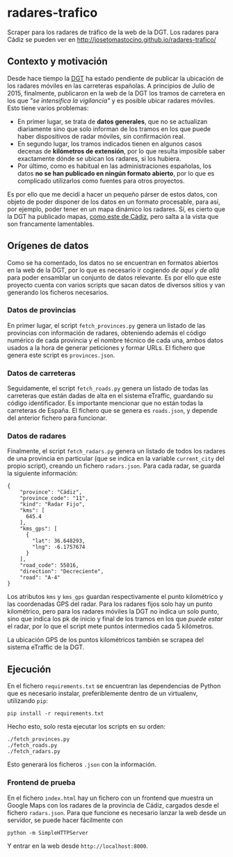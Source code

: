 # radares-trafico
Scraper para los radares de tráfico de la web de la DGT. Los radares para Cádiz se pueden ver en http://josetomastocino.github.io/radares-trafico/

## Contexto y motivación

Desde hace tiempo la [DGT](www.dgt.es) ha estado pendiente de publicar la ubicación de los radares móviles en las carreteras españolas. A principios de Julio de 2015, finalmente, publicaron en la web de la DGT los tramos de carretera en los que _"se intensifica la vigilancia"_ y es posible ubicar radares móviles. Esto tiene varios problemas:

* En primer lugar, se trata de **datos generales**, que no se actualizan diariamente sino que solo informan de los tramos en los que puede haber dispositivos de radar móviles, sin confirmación real. 
* En segundo lugar, los tramos indicados tienen en algunos casos decenas de **kilómetros de extensión**, por lo que resulta imposible saber exactamente dónde se ubican los radares, si los hubiera.
* Por último, como es habitual en las administraciones españolas, los datos **no se han publicado en ningún formato abierto**, por lo que es complicado utilizarlos como fuentes para otros proyectos.

Es por ello que me decidí a hacer un pequeño párser de estos datos, con objeto de poder disponer de los datos en un formato procesable, para así, por ejemplo, poder tener en un mapa dinámico los radares. Sí, es cierto que la DGT ha publicado mapas, [como este de Cádiz](http://www.dgt.es/Galerias/el-trafico/control-de-velocidad/Cadiz.jpg), pero salta a la vista que son francamente lamentables. 

## Orígenes de datos

Como se ha comentado, los datos no se encuentran en formatos abiertos en la web de la DGT, por lo que es necesario ir cogiendo _de aquí y de allá_ para poder ensamblar un conjunto de datos relevante. Es por ello que este proyecto cuenta con varios scripts que sacan datos de diversos sitios y van generando los ficheros necesarios.

### Datos de provincias

En primer lugar, el script `fetch_provinces.py` genera un listado de las provincias con información de radares, obteniendo además el código numérico de cada provincia y el nombre técnico de cada una, ambos datos usados a la hora de generar peticiones y formar URLs. El fichero que genera este script es `provinces.json`.

### Datos de carreteras

Seguidamente, el script `fetch_roads.py` genera un listado de todas las carreteras que están dadas de alta en el sistema eTraffic, guardando su código identificador. Es importante mencionar que no están todas la carreteras de España. El fichero que se genera es `roads.json`, y depende del anterior fichero para funcionar.

### Datos de radares

Finalmente, el script `fetch_radars.py` genera un listado de todos los radares de una provincia en particular (que se indica en la variable `current_city` del propio script), creando un fichero `radars.json`. Para cada radar, se guarda la siguiente información:

    {
        "province": "Cádiz", 
        "province_code": "11", 
        "kind": "Radar Fijo", 
        "kms": [
          645.4
        ], 
        "kms_gps": [
          {
            "lat": 36.648293, 
            "lng": -6.1757674
          }
        ], 
        "road_code": 55016, 
        "direction": "Decreciente", 
        "road": "A-4"
    }

Los atributos `kms` y `kms_gps` guardan respectivamente el punto kilométrico y las coordenadas GPS del radar. Para los radares fijos solo hay un punto kilométrico, pero para los radares móviles la DGT no indica un solo punto, sino que indica los pk de inicio y final de los tramos en los que _puede estar_ el radar, por lo que el script mete puntos intermedios cada 5 kilómetros.

La ubicación GPS de los puntos kilométricos también se scrapea del sistema eTraffic de la DGT.

## Ejecución

En el fichero `requirements.txt` se encuentran las dependencias de Python que es necesario instalar, preferiblemente dentro de un virtualenv, utilizando `pip`:

    pip install -r requirements.txt

Hecho esto, solo resta ejecutar los scripts en su orden:

    ./fetch_provinces.py
    ./fetch_roads.py
    ./fetch_radars.py

Esto generará los ficheros `.json` con la información. 

### Frontend de prueba

En el fichero `index.html` hay un fichero con un frontend que muestra un Google Maps con los radares de la provincia de Cádiz, cargados desde el fichero `radars.json`. Para que funcione es necesario lanzar la web desde un servidor, se puede hacer fácilmente con

    python -m SimpleHTTPServer

Y entrar en la web desde `http://localhost:8000`.



